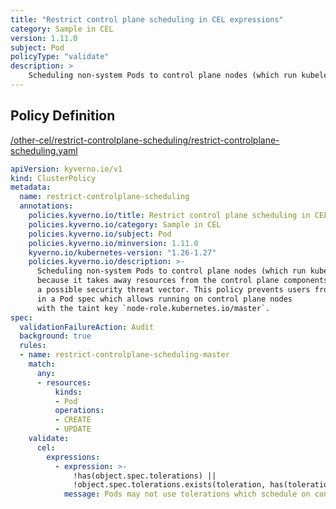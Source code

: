 ```yaml
---
title: "Restrict control plane scheduling in CEL expressions"
category: Sample in CEL
version: 1.11.0
subject: Pod
policyType: "validate"
description: >
    Scheduling non-system Pods to control plane nodes (which run kubelet) is often undesirable because it takes away resources from the control plane components and can represent a possible security threat vector. This policy prevents users from setting a toleration in a Pod spec which allows running on control plane nodes with the taint key `node-role.kubernetes.io/master`.
---
```


## Policy Definition
<a href="https://github.com/kyverno/policies/raw/main//other-cel/restrict-controlplane-scheduling/restrict-controlplane-scheduling.yaml" target="-blank">/other-cel/restrict-controlplane-scheduling/restrict-controlplane-scheduling.yaml</a>

```yaml
apiVersion: kyverno.io/v1
kind: ClusterPolicy
metadata:
  name: restrict-controlplane-scheduling
  annotations:
    policies.kyverno.io/title: Restrict control plane scheduling in CEL expressions
    policies.kyverno.io/category: Sample in CEL 
    policies.kyverno.io/subject: Pod
    policies.kyverno.io/minversion: 1.11.0
    kyverno.io/kubernetes-version: "1.26-1.27"
    policies.kyverno.io/description: >-
      Scheduling non-system Pods to control plane nodes (which run kubelet) is often undesirable
      because it takes away resources from the control plane components and can represent
      a possible security threat vector. This policy prevents users from setting a toleration
      in a Pod spec which allows running on control plane nodes
      with the taint key `node-role.kubernetes.io/master`.
spec:
  validationFailureAction: Audit
  background: true
  rules:
  - name: restrict-controlplane-scheduling-master
    match:
      any:
      - resources:
          kinds:
          - Pod
          operations:
          - CREATE
          - UPDATE
    validate:
      cel:
        expressions:
          - expression: >-
              !has(object.spec.tolerations) || 
              !object.spec.tolerations.exists(toleration, has(toleration.key) && toleration.key in ['node-role.kubernetes.io/master', 'node-role.kubernetes.io/control-plane'])
            message: Pods may not use tolerations which schedule on control plane nodes.


```
